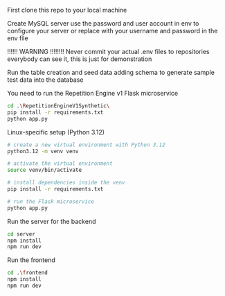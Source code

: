 First clone this repo to your local machine

Create MySQL server use the password and user account in env to configure your server or replace with your username and password in the env file

!!!!!! WARNING !!!!!!!!
Never commit your actual .env files to repositories everybody can see it, this is just for demonstration

Run the table creation and seed data adding schema to generate sample test data into the database

You need to run the Repetition Engine v1 Flask microservice

```bash
cd .\RepetitionEngineV1Synthetic\ 
pip install -r requirements.txt
python app.py
```

Linux-specific setup (Python 3.12)

```bash
# create a new virtual environment with Python 3.12
python3.12 -m venv venv

# activate the virtual environment
source venv/bin/activate

# install dependencies inside the venv
pip install -r requirements.txt

# run the Flask microservice
python app.py

```

Run the server for the backend

```bash
cd server
npm install
npm run dev
```

Run the frontend

```bash
cd .\frontend
npm install
npm run dev
```
